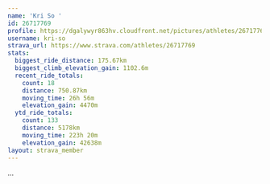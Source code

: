 ```yaml
---
name: 'Kri So '
id: 26717769
profile: https://dgalywyr863hv.cloudfront.net/pictures/athletes/26717769/7761026/14/large.jpg
username: kri-so
strava_url: https://www.strava.com/athletes/26717769
stats:
  biggest_ride_distance: 175.67km
  biggest_climb_elevation_gain: 1102.6m
  recent_ride_totals:
    count: 18
    distance: 750.87km
    moving_time: 26h 56m
    elevation_gain: 4470m
  ytd_ride_totals:
    count: 133
    distance: 5178km
    moving_time: 223h 20m
    elevation_gain: 42638m
layout: strava_member
--- 
```

...
